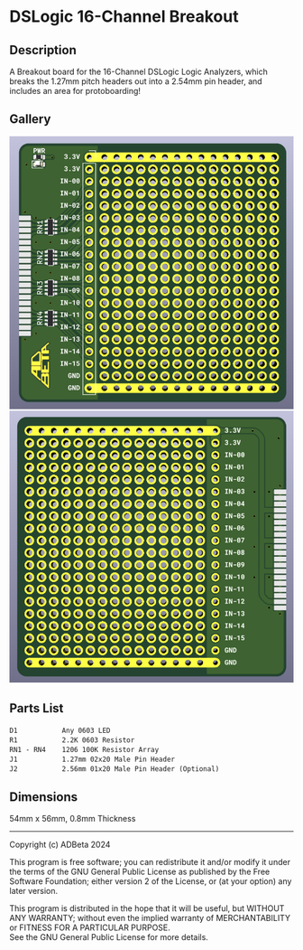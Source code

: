 # DSLogic 16-Channel Breakout

## Description
A Breakout board for the 16-Channel DSLogic Logic Analyzers, which breaks the
1.27mm pitch headers out into a 2.54mm pin header, and includes an area  for
protoboarding!  

## Gallery
![Front of Board](/Images/Front.png?raw=true)
![Back of Board](/Images/Back.png?raw=true)

## Parts List
`D1           Any 0603 LED`  
`R1           2.2K 0603 Resistor`  
`RN1 - RN4    1206 100K Resistor Array`  
`J1           1.27mm 02x20 Male Pin Header`  
`J2           2.56mm 01x20 Male Pin Header (Optional)`  

## Dimensions
54mm x 56mm, 0.8mm Thickness



----
Copyright (c) ADBeta 2024

This program is free software; you can redistribute it and/or modify it under
the terms of the GNU General Public License as published by the Free Software
Foundation; either version 2 of the License, 
or (at your option) any later version.

This program is distributed in the hope that it will be useful, but 
WITHOUT ANY WARRANTY; without even the implied warranty of MERCHANTABILITY or
FITNESS FOR A PARTICULAR PURPOSE.  
See the GNU General Public License for more details.
